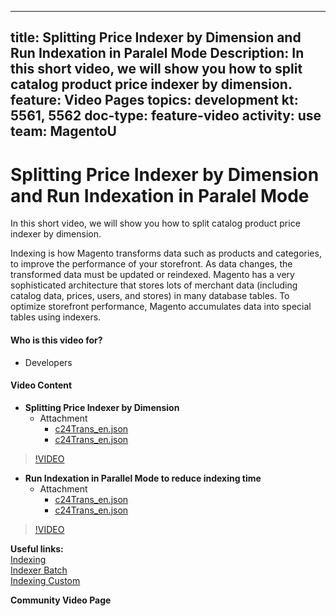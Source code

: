 
---
title: Splitting Price Indexer by Dimension and Run Indexation in Paralel Mode 
Description: In this short video, we will show you how to split catalog product price indexer by dimension.
feature: Video Pages
topics: development
kt: 5561, 5562
doc-type: feature-video
activity: use
team: MagentoU
---
# Splitting Price Indexer by Dimension and Run Indexation in Paralel Mode

In this short video, we will show you how to split catalog product price indexer by dimension.

Indexing is how Magento transforms data such as products and categories, to improve the performance of your storefront. As data changes, the transformed data must be updated or reindexed. Magento has a very sophisticated architecture that stores lots of merchant data (including catalog data, prices, users, and stores) in many database tables. To optimize storefront performance, Magento accumulates data into special tables using indexers.

#### Who is this video for?
* Developers

#### Video Content
* **Splitting Price Indexer by Dimension**
  * Attachment
    * [c24Trans_en.json](./assets/splitting-price-indexer-by-dimension/c24Trans_en.json)
    * [c24Trans_en.json](./assets/splitting-price-indexer-by-dimension/transcript_en.txt)
>[!VIDEO](https://video.tv.adobe.com/v/35457)
* **Run Indexation in Parallel Mode to reduce indexing time**
  * Attachment
    * [c24Trans_en.json](./assets/run-indexation-in-parallel-mode-to-reduce-indexing-time/c24Trans_en.json)
    * [c24Trans_en.json](./assets/run-indexation-in-parallel-mode-to-reduce-indexing-time/transcript_en.txt)
>[!VIDEO](https://video.tv.adobe.com/v/35454)

**Useful links:**
<br/>
[Indexing](https://devdocs.magento.com/guides/v2.3/extension-dev-guide/indexing.html)
<br/>
[Indexer Batch](https://devdocs.magento.com/guides/v2.3/extension-dev-guide/indexer-batch.html)
<br/>
[Indexing Custom](https://devdocs.magento.com/guides/v2.3/extension-dev-guide/indexing-custom.html)

**Community Video Page**